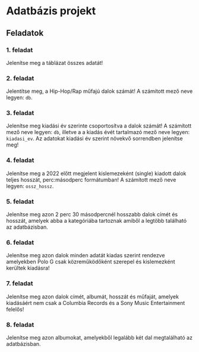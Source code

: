 # Adatbázis projekt

## Feladatok

### 1. feladat

Jelenítse meg a táblázat összes adatát!

### 2. feladat

Jelentítse meg, a Hip-Hop/Rap műfajú dalok számát! A számított mező neve legyen: `db`.

### 3. feladat

Jelenítse meg kiadási év szerinte csoportosítva a dalok számát! A számított mező neve legyen: `db`, illetve a a kiadás évét tartalmazó mező neve legyen: `kiadasi_ev`. Az adatokat kiadási év szerint növekvő sorrendben jelenítse meg!

### 4. feladat

Jelenítse meg a 2022 előtt megjelent kislemezeként (single) kiadott dalok teljes hosszát, perc:másodperc formátumban! A számított mező neve legyen: `ossz_hossz`.

### 5. feladat

Jelenítse meg azon 2 perc 30 másodpercnél hosszabb dalok címét és hosszát, amelyek abba a kategóriába tartoznak amiből a legtöbb található az adatbázisban.

### 6. feladat

Jelenítse meg azon dalok minden adatát kiadas szerint rendezve amelyekben Polo G csak közreműködőként szerepel és kislemezként kerültek kiadásra!

### 7. feladat

Jelenítse meg azon dalok címét, albumát, hosszát és műfaját, amelyek kiadásáért nem csak a Columbia Records és a Sony Music Entertainment felelős!

### 8. feladat

Jelenítse meg azon albumokat, amelyekből legalább két dal megtalálható az adatbázisban.
